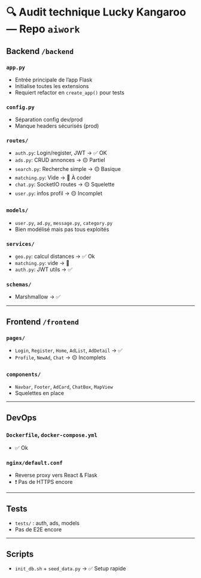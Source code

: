 # 🔍 Audit technique Lucky Kangaroo — Repo `aiwork`

## Backend `/backend`

### `app.py`
- Entrée principale de l’app Flask
- Initialise toutes les extensions
- Requiert refactor en `create_app()` pour tests

### `config.py`
- Séparation config dev/prod
- Manque headers sécurisés (prod)

### `routes/`
- `auth.py`: Login/register, JWT → ✅ OK
- `ads.py`: CRUD annonces → 🟡 Partiel
- `search.py`: Recherche simple → 🟡 Basique
- `matching.py`: Vide → 🔴 À coder
- `chat.py`: SocketIO routes → 🟡 Squelette
- `user.py`: infos profil → 🟡 Incomplet

### `models/`
- `user.py`, `ad.py`, `message.py`, `category.py`
- Bien modélisé mais pas tous exploités

### `services/`
- `geo.py`: calcul distances → ✅ Ok
- `matching.py`: vide → 🔴
- `auth.py`: JWT utils → ✅

### `schemas/`
- Marshmallow → ✅

---

## Frontend `/frontend`

### `pages/`
- `Login`, `Register`, `Home`, `AdList`, `AdDetail` → ✅
- `Profile`, `NewAd`, `Chat` → 🟡 Incomplets

### `components/`
- `Navbar`, `Footer`, `AdCard`, `ChatBox`, `MapView`
- Squelettes en place

---

## DevOps

### `Dockerfile`, `docker-compose.yml`
- ✅ Ok

### `nginx/default.conf`
- Reverse proxy vers React & Flask
- ❗ Pas de HTTPS encore

---

## Tests

- `tests/` : auth, ads, models
- Pas de E2E encore

---

## Scripts

- `init_db.sh` + `seed_data.py` → ✅ Setup rapide

